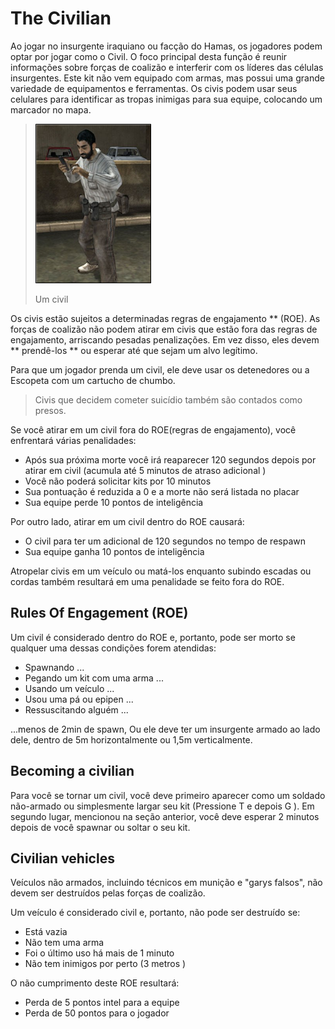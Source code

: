 # The Civilian

Ao jogar no insurgente iraquiano ou facção do Hamas, os jogadores podem optar por jogar como o Civil. O foco principal desta função é reunir informações sobre forças de coalizão e interferir com os líderes das células insurgentes. Este kit não vem equipado com armas, mas possui uma grande variedade de equipamentos e ferramentas. Os civis podem usar seus celulares para identificar as tropas inimigas para sua equipe, colocando um marcador no mapa.

> ![](../assets/civiii.png)
>
> Um civil

Os civis estão sujeitos a determinadas regras de engajamento ** (ROE). As forças de coalizão não podem atirar em civis que estão fora das regras de engajamento, arriscando pesadas penalizações. Em vez disso, eles devem ** prendê-los ** ou esperar até que sejam um alvo legítimo.

Para que um jogador prenda um civil, ele deve usar os detenedores ou a Escopeta com um cartucho de chumbo.

> Civis que decidem cometer suicídio também são contados como presos.

Se você atirar em um civil fora do ROE\(regras de engajamento\), você enfrentará várias penalidades:

* Após sua próxima morte você irá reaparecer 120 segundos depois por atirar em civil \(acumula até 5 minutos de atraso adicional \)
* Você não poderá solicitar kits por 10 minutos
* Sua pontuação é reduzida a 0 e a morte não será listada no placar
* Sua equipe perde 10 pontos de inteligência

Por outro lado, atirar em um civil dentro do ROE causará:

* O civil para ter um adicional de 120 segundos no tempo de respawn
* Sua equipe ganha 10 pontos de inteligência

Atropelar civis em um veículo ou matá-los enquanto subindo escadas ou cordas também resultará em uma penalidade se feito fora do ROE.

## Rules Of Engagement \(ROE\)

Um civil é considerado dentro do ROE e, portanto, pode ser morto se qualquer uma dessas condições forem atendidas:

* Spawnando ...
* Pegando um kit com uma arma ...
* Usando um veículo ...
* Usou uma pá ou epipen ...
* Ressuscitando alguém ...

...menos de 2min de spawn, Ou ele deve ter um insurgente armado ao lado dele, dentro de 5m horizontalmente ou 1,5m verticalmente.

## Becoming a civilian

Para você se tornar um civil, você deve primeiro aparecer como um soldado não-armado ou simplesmente largar seu kit \(Pressione T e depois G \). Em segundo lugar, mencionou na seção anterior, você deve esperar 2 minutos depois de você spawnar ou soltar o seu kit.

## Civilian vehicles

Veículos não armados, incluindo técnicos em munição e "garys falsos", não devem ser destruídos pelas forças de coalizão.

Um veículo é considerado civil e, portanto, não pode ser destruído se:

* Está vazia
* Não tem uma arma
* Foi o último uso há mais de 1 minuto
* Não tem inimigos por perto \(3 metros \)

O não cumprimento deste ROE resultará:

* Perda de 5 pontos intel para a equipe
* Perda de 50 pontos para o jogador

